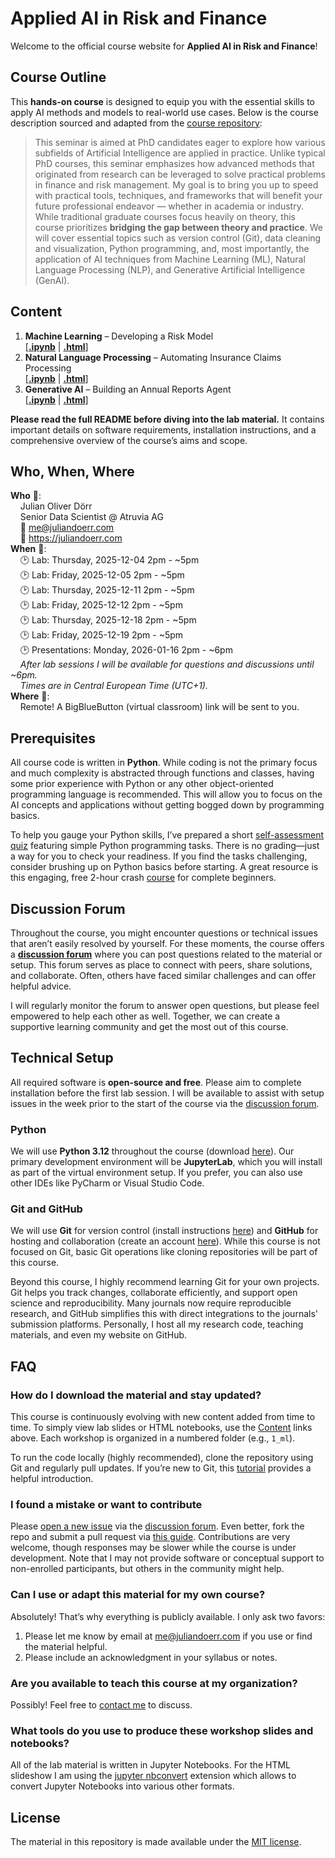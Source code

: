 # Applied AI in Risk and Finance

Welcome to the official course website for **Applied AI in Risk and Finance**!

## Course Outline

This **hands-on course** is designed to equip you with the essential skills to apply AI methods and models to real-world use cases. Below is the course description sourced and adapted from the [course repository](https://github.com/ai-analytics-jlu-ws25-26/course):

> This seminar is aimed at PhD candidates eager to explore how various subfields of Artificial Intelligence are applied in practice. Unlike typical PhD courses, this seminar emphasizes how advanced methods that originated from research can be leveraged to solve practical problems in finance and risk management. My goal is to bring you up to speed with practical tools, techniques, and frameworks that will benefit your future professional endeavor — whether in academia or industry. While traditional graduate courses focus heavily on theory, this course prioritizes **bridging the gap between theory and practice**. We will cover essential topics such as version control (Git), data cleaning and visualization, Python programming, and, most importantly, the application of AI techniques from Machine Learning (ML), Natural Language Processing (NLP), and Generative Artificial Intelligence (GenAI).

## Content

1. **Machine Learning** – Developing a Risk Model  
   \[[**.ipynb**](https://github.com/ai-analytics-jlu-ws25-26/course/blob/main/1_ml/ml.ipynb) | [**.html**](https://juliandoerr.com/courses/1_course/#/)\]
2. **Natural Language Processing** – Automating Insurance Claims Processing  
   \[[**.ipynb**](https://github.com/ai-analytics-jlu-ws25-26/course/blob/main/2_nlp/nlp.ipynb) | [**.html**](https://juliandoerr.com/courses/2_course/#/)\]
3. **Generative AI** – Building an Annual Reports Agent  
   \[[**.ipynb**](https://github.com/ai-analytics-jlu-ws25-26/course/blob/main/3_genai/genai.ipynb) | [**.html**](https://juliandoerr.com/courses/3_course/#/)\]

**Please read the full README before diving into the lab material.** It contains important details on software requirements, installation instructions, and a comprehensive overview of the course’s aims and scope.

## Who, When, Where

**Who** :wave:: <br>
&nbsp;&nbsp;&nbsp;   Julian Oliver Dörr<br>
&nbsp;&nbsp;&nbsp;   Senior Data Scientist @ Atruvia AG<br>
&nbsp;&nbsp;&nbsp;   📧 <a href="mailto:me@juliandoerr.com">me@juliandoerr.com</a><br>
&nbsp;&nbsp;&nbsp;   🔗 <a href="https://juliandoerr.com" target="_blank" rel="noopener noreferrer">https://juliandoerr.com</a><br>
**When** :calendar:: <br>
&nbsp;&nbsp;&nbsp;   :clock2: Lab:                Thursday, 2025-12-04 2pm - ~5pm<br>
&nbsp;&nbsp;&nbsp;   :clock2: Lab:                Friday,   2025-12-05 2pm - ~5pm<br>
&nbsp;&nbsp;&nbsp;   :clock2: Lab:                Thursday, 2025-12-11 2pm - ~5pm<br>
&nbsp;&nbsp;&nbsp;   :clock2: Lab:                Friday,   2025-12-12 2pm - ~5pm<br>
&nbsp;&nbsp;&nbsp;   :clock2: Lab:                Thursday, 2025-12-18 2pm - ~5pm<br>
&nbsp;&nbsp;&nbsp;   :clock2: Lab:                Friday,   2025-12-19 2pm - ~5pm<br>
&nbsp;&nbsp;&nbsp;   :clock2: Presentations:  Monday,  2026-01-16 2pm - ~6pm<br>
&nbsp;&nbsp;&nbsp;   *After lab sessions I will be available for questions and discussions until ~6pm.*<br>
&nbsp;&nbsp;&nbsp;   *Times are in Central European Time (UTC+1).*<br>
**Where** :round_pushpin:: <br>
&nbsp;&nbsp;&nbsp;   Remote! A BigBlueButton (virtual classroom) link will be sent to you.<br>

## Prerequisites

All course code is written in **Python**. While coding is not the primary focus and much complexity is abstracted through functions and classes, having some prior experience with Python or any other object-oriented programming language is recommended. This will allow you to focus on the AI concepts and applications without getting bogged down by programming basics.

To help you gauge your Python skills, I’ve prepared a short [self-assessment quiz](https://github.com/ai-analytics-jlu-ws25-26/python-quiz) featuring simple Python programming tasks. There is no grading—just a way for you to check your readiness. If you find the tasks challenging, consider brushing up on Python basics before starting. A great resource is this engaging, free 2-hour crash [course](https://www.youtube.com/watch?v=K5KVEU3aaeQ) for complete beginners.

## Discussion Forum

Throughout the course, you might encounter questions or technical issues that aren’t easily resolved by yourself. For these moments, the course offers a [**discussion forum**](https://github.com/orgs/ai-analytics-jlu-ws25-26/discussions) where you can post questions related to the material or setup. This forum serves as place to connect with peers, share solutions, and collaborate. Often, others have faced similar challenges and can offer helpful advice.

I will regularly monitor the forum to answer open questions, but please feel empowered to help each other as well. Together, we can create a supportive learning community and get the most out of this course.

## Technical Setup

All required software is **open-source and free**. Please aim to complete installation before the first lab session. I will be available to assist with setup issues in the week prior to the start of the course via the [discussion forum](https://github.com/orgs/ai-analytics-jlu-ws25-26/discussions).

### Python

We will use **Python 3.12** throughout the course (download [here](https://www.python.org/downloads/release/python-3120/)). Our primary development environment will be **JupyterLab**, which you will install as part of the virtual environment setup. If you prefer, you can also use other IDEs like PyCharm or Visual Studio Code.

### Git and GitHub

We will use **Git** for version control (install instructions [here](https://git-scm.com/downloads)) and **GitHub** for hosting and collaboration (create an account [here](https://github.com/join)). While this course is not focused on Git, basic Git operations like cloning repositories will be part of this course.

Beyond this course, I highly recommend learning Git for your own projects. Git helps you track changes, collaborate efficiently, and support open science and reproducibility. Many journals now require reproducible research, and GitHub simplifies this with direct integrations to the journals' submission platforms. Personally, I host all my research code, teaching materials, and even my website on GitHub.

## FAQ

### How do I download the material and stay updated?

This course is continuously evolving with new content added from time to time. To simply view lab slides or HTML notebooks, use the [Content](#content) links above. Each workshop is organized in a numbered folder (e.g., `1_ml`).

To run the code locally (highly recommended), clone the repository using Git and regularly pull updates. If you’re new to Git, this [tutorial](https://realpython.com/courses/python-git-github-intro/) provides a helpful introduction.

### I found a mistake or want to contribute

Please [open a new issue](https://help.github.com/articles/creating-an-issue/) via the [discussion forum](https://github.com/orgs/ai-analytics-jlu-ws25-26/discussions). Even better, fork the repo and submit a pull request via [this guide](https://help.github.com/articles/creating-a-pull-request-from-a-fork/). Contributions are very welcome, though responses may be slower while the course is under development. Note that I may not provide software or conceptual support to non-enrolled participants, but others in the community might help.

### Can I use or adapt this material for my own course?

Absolutely! That’s why everything is publicly available. I only ask two favors:<br>
1. Please let me know by email at [me@juliandoerr.com](mailto:me@juliandoerr.com) if you use or find the material helpful.<br>
2. Please include an acknowledgment in your syllabus or notes.

### Are you available to teach this course at my organization?

Possibly! Feel free to [contact me](mailto:me@juliandoerr.com) to discuss.

### What tools do you use to produce these workshop slides and notebooks?

All of the lab material is written in Jupyter Notebooks. For the HTML slideshow I am using the [jupyter nbconvert](https://github.com/jupyter/nbconvert) extension which allows to convert Jupyter Notebooks into various other formats.

## License

The material in this repository is made available under the [MIT license](http://opensource.org/licenses/mit-license.php).
